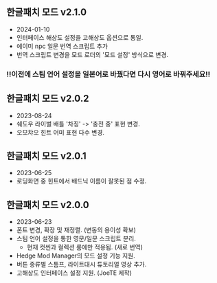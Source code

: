 ## 한글패치 모드 v2.1.0
- 2024-01-10
- 인터페이스 해상도 설정을 고해상도 옵션으로 통일.
- 에이미 npc 일문 번역 스크립트 추가
- 번역 스크립트 변경을 모드 로더의 '모드 설정' 방식으로 변경.
### !!이전에 스팀 언어 설정을 일본어로 바꿨다면 다시 영어로 바꿔주세요!!

## 한글패치 모드 v2.0.2
- 2023-08-24
- 쉐도우 라이벌 배틀 '차징' -> '충전 중' 표현 변경.
- 오모챠오 힌트 어미 표현 다수 변경.

## 한글패치 모드 v2.0.1
- 2023-06-25
- 로딩화면 중 힌트에서 배드닉 이름이 잘못된 점 수정.

## 한글패치 모드 v2.0.0
- 2023-06-23
- 폰트 변경, 확장 및 재정렬. (변동의 용이성 확보)
- 스팀 언어 설정을 통한 영문/일문 스크립트 분리.
  - 현재 컷씬과 컬렉션 룸에만 적용됨. (새로 번역)
- Hedge Mod Manager의 모드 설정 기능 지원.
- 버튼 종류별 스톰프, 라이트대시 튜토리얼 영상 추가.
- 고해상도 인터페이스 설정 지원. (JoeTE 제작)
